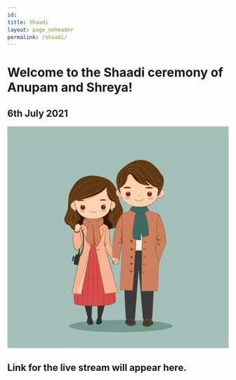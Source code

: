 ```yaml
---
id: 
title: Shaadi
layout: page_noheader
permalink: /shaadi/
---
```


# Welcome to the Shaadi ceremony of Anupam and Shreya!

## 6th July 2021
![Pictah](../images/cartoon-couple.jpg)

## Link for the live stream will appear here.

